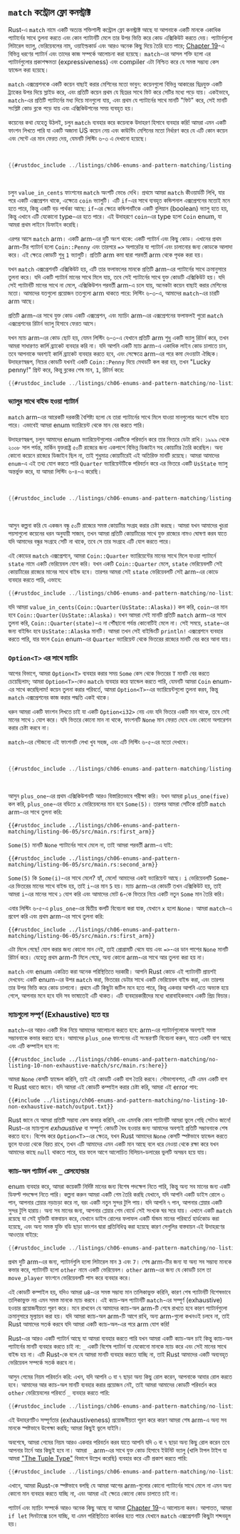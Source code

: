 <!-- Old heading. Do not remove or links may break. -->

<a id="the-match-control-flow-operator"></a>

## `match` কন্ট্রোল ফ্লো কনস্ট্রাক্ট

Rust-এ `match` নামে একটি অত্যন্ত শক্তিশালী কন্ট্রোল ফ্লো কনস্ট্রাক্ট আছে যা আপনাকে একটি মানকে একাধিক প্যাটার্নের সাথে তুলনা করতে এবং কোন প্যাটার্নটি মেলে তার উপর ভিত্তি করে কোড এক্সিকিউট করতে দেয়। প্যাটার্নগুলো লিটারেল ভ্যালু, ভেরিয়েবলের নাম, ওয়াইল্ডকার্ড এবং আরও অনেক কিছু দিয়ে তৈরি হতে পারে; [Chapter 19][ch19-00-patterns]<!-- ignore -->-এ বিভিন্ন ধরণের প্যাটার্ন এবং তাদের কাজ সম্পর্কে আলোচনা করা হয়েছে। `match`-এর আসল শক্তি হলো এর প্যাটার্নগুলোর প্রকাশক্ষমতা (expressiveness) এবং compiler এটা নিশ্চিত করে যে সমস্ত সম্ভাব্য কেস হ্যান্ডেল করা হয়েছে।

`match` এক্সপ্রেশনকে একটি কয়েন বাছাই করার মেশিনের মতো ভাবুন: কয়েনগুলো বিভিন্ন আকারের ছিদ্রযুক্ত একটি ট্র্যাকের উপর দিয়ে স্লাইড করে, এবং প্রতিটি কয়েন প্রথম যে ছিদ্রের সাথে ফিট করে সেটির মধ্যে পড়ে যায়। একইভাবে, `match`-এর প্রতিটি প্যাটার্নের মধ্য দিয়ে মানগুলো যায়, এবং প্রথম যে প্যাটার্নের সাথে মানটি "ফিট" করে, সেই মানটি সংশ্লিষ্ট কোড ব্লকে পড়ে যায় এবং এক্সিকিউশনের সময় ব্যবহৃত হয়।

কয়েনের কথা যেহেতু উঠলই, চলুন `match` ব্যবহার করে কয়েনকে উদাহরণ হিসাবে ব্যবহার করি! আমরা এমন একটি ফাংশন লিখতে পারি যা একটি অজানা US কয়েন নেয় এবং কাউন্টিং মেশিনের মতো নির্ধারণ করে যে এটি কোন কয়েন এবং সেন্টে এর মান ফেরত দেয়, যেমনটি লিস্টিং ৬-৩ এ দেখানো হয়েছে।

<Listing number="6-3" caption="একটি enum এবং একটি `match` এক্সপ্রেশন যেখানে enum-এর ভ্যারিয়েন্টগুলো প্যাটার্ন হিসাবে ব্যবহৃত হয়েছে">

```rust
{{#rustdoc_include ../listings/ch06-enums-and-pattern-matching/listing-06-03/src/main.rs:here}}
```

</Listing>

চলুন `value_in_cents` ফাংশনের `match` অংশটি ভেঙে দেখি। প্রথমে আমরা `match` কীওয়ার্ডটি লিখি, যার পরে একটি এক্সপ্রেশন থাকে, এক্ষেত্রে `coin` ভ্যালুটি। এটি `if`-এর সাথে ব্যবহৃত কন্ডিশনাল এক্সপ্রেশনের মতোই মনে হতে পারে, কিন্তু একটি বড় পার্থক্য আছে: `if`-এর ক্ষেত্রে কন্ডিশনটিকে একটি বুলিয়ান (boolean) ভ্যালু হতে হয়, কিন্তু এখানে এটি যেকোনো type-এর হতে পারে। এই উদাহরণে `coin`-এর type হলো `Coin` enum, যা আমরা প্রথম লাইনে ডিফাইন করেছি।

এরপর আসে `match` arm। একটি arm-এর দুটি অংশ থাকে: একটি প্যাটার্ন এবং কিছু কোড। এখানের প্রথম arm-টির প্যাটার্ন হলো `Coin::Penny` এবং তারপরে `=>` অপারেটর যা প্যাটার্ন এবং চালানোর জন্য কোডকে আলাদা করে। এই ক্ষেত্রে কোডটি শুধু `1` ভ্যালুটি। প্রতিটি arm কমা দ্বারা পরবর্তী arm থেকে পৃথক করা হয়।

যখন `match` এক্সপ্রেশনটি এক্সিকিউট হয়, এটি তার ফলাফলের মানকে প্রতিটি arm-এর প্যাটার্নের সাথে ক্রমানুসারে তুলনা করে। যদি একটি প্যাটার্ন মানের সাথে মিলে যায়, তবে সেই প্যাটার্নের সাথে যুক্ত কোডটি এক্সিকিউট হয়। যদি সেই প্যাটার্নটি মানের সাথে না মেলে, এক্সিকিউশন পরবর্তী arm-এ চলে যায়, অনেকটা কয়েন বাছাই করার মেশিনের মতো। আমাদের যতগুলো প্রয়োজন ততগুলো arm থাকতে পারে: লিস্টিং ৬-৩-এ, আমাদের `match`-এর চারটি arm আছে।

প্রতিটি arm-এর সাথে যুক্ত কোড একটি এক্সপ্রেশন, এবং ম্যাচিং arm-এর এক্সপ্রেশনের ফলাফলই পুরো `match` এক্সপ্রেশনের রিটার্ন ভ্যালু হিসাবে ফেরত আসে।

যখন ম্যাচ arm-এর কোড ছোট হয়, যেমন লিস্টিং ৬-৩-এ যেখানে প্রতিটি arm শুধু একটি ভ্যালু রিটার্ন করে, তখন আমরা সাধারণত কার্লি ব্র্যাকেট ব্যবহার করি না। যদি আপনি একটি ম্যাচ arm-এ একাধিক লাইন কোড চালাতে চান, তবে আপনাকে অবশ্যই কার্লি ব্র্যাকেট ব্যবহার করতে হবে, এবং সেক্ষেত্রে arm-এর পরে কমা দেওয়াটা ঐচ্ছিক। উদাহরণস্বরূপ, নিচের কোডটি যখনই একটি `Coin::Penny` দিয়ে মেথডটি কল করা হয়, তখন "Lucky penny!" প্রিন্ট করে, কিন্তু ব্লকের শেষ মান, `1`, রিটার্ন করে:

```rust
{{#rustdoc_include ../listings/ch06-enums-and-pattern-matching/no-listing-08-match-arm-multiple-lines/src/main.rs:here}}
```

### ভ্যালুর সাথে বাইন্ড হওয়া প্যাটার্ন

`match` arm-এর আরেকটি দরকারী বৈশিষ্ট্য হলো যে তারা প্যাটার্নের সাথে মিলে যাওয়া মানগুলোর অংশে বাইন্ড হতে পারে। এভাবেই আমরা enum ভ্যারিয়েন্ট থেকে মান বের করতে পারি।

উদাহরণস্বরূপ, চলুন আমাদের enum ভ্যারিয়েন্টগুলোর একটিকে পরিবর্তন করে তার ভিতরে ডেটা রাখি। ১৯৯৯ থেকে ২০০৮ সাল পর্যন্ত, মার্কিন যুক্তরাষ্ট্র ৫০টি রাজ্যের জন্য একপাশে বিভিন্ন ডিজাইন সহ কোয়ার্টার তৈরি করেছিল। অন্য কোনো কয়েনে রাজ্যের ডিজাইন ছিল না, তাই শুধুমাত্র কোয়ার্টারেই এই অতিরিক্ত মানটি রয়েছে। আমরা আমাদের `enum`-এ এই তথ্য যোগ করতে পারি `Quarter` ভ্যারিয়েন্টটিকে পরিবর্তন করে এর ভিতরে একটি `UsState` ভ্যালু অন্তর্ভুক্ত করে, যা আমরা লিস্টিং ৬-৪-এ করেছি।

<Listing number="6-4" caption="একটি `Coin` enum যেখানে `Quarter` ভ্যারিয়েন্ট একটি `UsState` ভ্যালুও ধারণ করে">

```rust
{{#rustdoc_include ../listings/ch06-enums-and-pattern-matching/listing-06-04/src/main.rs:here}}
```

</Listing>

আসুন কল্পনা করি যে একজন বন্ধু ৫০টি রাজ্যের সমস্ত কোয়ার্টার সংগ্রহ করার চেষ্টা করছে। আমরা যখন আমাদের খুচরা পয়সাগুলো কয়েনের ধরন অনুযায়ী সাজাব, তখন আমরা প্রতিটি কোয়ার্টারের সাথে যুক্ত রাজ্যের নামও ঘোষণা করব যাতে যদি আমাদের বন্ধুর সংগ্রহে সেটি না থাকে, তবে সে তার সংগ্রহে এটি যোগ করতে পারে।

এই কোডের `match` এক্সপ্রেশনে, আমরা `Coin::Quarter` ভ্যারিয়েন্টের মানের সাথে মিলে যাওয়া প্যাটার্নে `state` নামে একটি ভেরিয়েবল যোগ করি। যখন একটি `Coin::Quarter` মেলে, `state` ভেরিয়েবলটি সেই কোয়ার্টারের রাজ্যের মানের সাথে বাইন্ড হবে। তারপর আমরা সেই `state` ভেরিয়েবলটি সেই arm-এর কোডে ব্যবহার করতে পারি, এভাবে:

```rust
{{#rustdoc_include ../listings/ch06-enums-and-pattern-matching/no-listing-09-variable-in-pattern/src/main.rs:here}}
```

যদি আমরা `value_in_cents(Coin::Quarter(UsState::Alaska))` কল করি, `coin`-এর মান হবে `Coin::Quarter(UsState::Alaska)`। যখন আমরা সেই মানটি প্রতিটি `match` arm-এর সাথে তুলনা করি, `Coin::Quarter(state)`-এ না পৌঁছানো পর্যন্ত কোনোটিই মেলে না। সেই সময়ে, `state`-এর জন্য বাইন্ডিং হবে `UsState::Alaska` মানটি। আমরা তখন সেই বাইন্ডিংটি `println!` এক্সপ্রেশনে ব্যবহার করতে পারি, যার ফলে `Coin` enum-এর `Quarter` ভ্যারিয়েন্ট থেকে ভিতরের রাজ্যের মানটি বের করে আনা যায়।

### `Option<T>` এর সাথে ম্যাচিং

আগের বিভাগে, আমরা `Option<T>` ব্যবহার করার সময় `Some` কেস থেকে ভিতরের `T` মানটি বের করতে চেয়েছিলাম; আমরা `Option<T>`-কেও `match` ব্যবহার করে হ্যান্ডেল করতে পারি, যেমনটি আমরা `Coin` enum-এর সাথে করেছিলাম! কয়েন তুলনা করার পরিবর্তে, আমরা `Option<T>`-এর ভ্যারিয়েন্টগুলো তুলনা করব, কিন্তু `match` এক্সপ্রেশনের কাজ করার পদ্ধতি একই থাকে।

ধরুন আমরা একটি ফাংশন লিখতে চাই যা একটি `Option<i32>` নেয় এবং যদি ভিতরে একটি মান থাকে, তবে সেই মানের সাথে ১ যোগ করে। যদি ভিতরে কোনো মান না থাকে, ফাংশনটি `None` মান ফেরত দেবে এবং কোনো অপারেশন করার চেষ্টা করবে না।

`match`-এর সৌজন্যে এই ফাংশনটি লেখা খুব সহজ, এবং এটি লিস্টিং ৬-৫-এর মতো দেখাবে।

<Listing number="6-5" caption="একটি ফাংশন যা `Option<i32>`-এর উপর `match` এক্সপ্রেশন ব্যবহার করে">

```rust
{{#rustdoc_include ../listings/ch06-enums-and-pattern-matching/listing-06-05/src/main.rs:here}}
```

</Listing>

আসুন `plus_one`-এর প্রথম এক্সিকিউশনটি আরও বিস্তারিতভাবে পরীক্ষা করি। যখন আমরা `plus_one(five)` কল করি, `plus_one`-এর বডিতে `x` ভেরিয়েবলের মান হবে `Some(5)`। তারপর আমরা সেটিকে প্রতিটি `match` arm-এর সাথে তুলনা করি:

```rust,ignore
{{#rustdoc_include ../listings/ch06-enums-and-pattern-matching/listing-06-05/src/main.rs:first_arm}}
```

`Some(5)` মানটি `None` প্যাটার্নের সাথে মেলে না, তাই আমরা পরবর্তী arm-এ যাই:

```rust,ignore
{{#rustdoc_include ../listings/ch06-enums-and-pattern-matching/listing-06-05/src/main.rs:second_arm}}
```

`Some(5)` কি `Some(i)`-এর সাথে মেলে? হ্যাঁ, মেলে! আমাদের একই ভ্যারিয়েন্ট আছে। `i` ভেরিয়েবলটি `Some`-এর ভিতরের মানের সাথে বাইন্ড হয়, তাই `i`-এর মান `5` হয়। ম্যাচ arm-এর কোডটি তখন এক্সিকিউট হয়, তাই আমরা `i`-এর মানের সাথে ১ যোগ করি এবং আমাদের মোট `6`-কে ভিতরে নিয়ে একটি নতুন `Some` মান তৈরি করি।

এবার লিস্টিং ৬-৫-এ `plus_one`-এর দ্বিতীয় কলটি বিবেচনা করা যাক, যেখানে `x` হলো `None`। আমরা `match`-এ প্রবেশ করি এবং প্রথম arm-এর সাথে তুলনা করি:

```rust,ignore
{{#rustdoc_include ../listings/ch06-enums-and-pattern-matching/listing-06-05/src/main.rs:first_arm}}
```

এটা মিলে গেছে! যোগ করার জন্য কোনো মান নেই, তাই প্রোগ্রামটি থেমে যায় এবং `=>`-এর ডান পাশের `None` মানটি রিটার্ন করে। যেহেতু প্রথম arm-টি মিলে গেছে, অন্য কোনো arm-এর সাথে আর তুলনা করা হয় না।

`match` এবং enum একত্রিত করা অনেক পরিস্থিতিতে দরকারী। আপনি Rust কোডে এই প্যাটার্নটি প্রায়শই দেখবেন: একটি enum-এর উপর `match` করা, ভিতরের ডেটার সাথে একটি ভেরিয়েবল বাইন্ড করা, এবং তারপর তার উপর ভিত্তি করে কোড চালানো। প্রথমে এটি কিছুটা জটিল মনে হতে পারে, কিন্তু একবার আপনি এতে অভ্যস্ত হয়ে গেলে, আপনার মনে হবে যদি সব ভাষাতেই এটি থাকত। এটি ব্যবহারকারীদের মধ্যে ধারাবাহিকভাবে একটি প্রিয় ফিচার।

### ম্যাচগুলো সম্পূর্ণ (Exhaustive) হতে হয়

`match`-এর আরও একটি দিক নিয়ে আমাদের আলোচনা করতে হবে: arm-এর প্যাটার্নগুলোকে অবশ্যই সমস্ত সম্ভাবনাকে কভার করতে হবে। আমাদের `plus_one` ফাংশনের এই সংস্করণটি বিবেচনা করুন, যাতে একটি বাগ আছে এবং এটি কম্পাইল হবে না:

```rust,ignore,does_not_compile
{{#rustdoc_include ../listings/ch06-enums-and-pattern-matching/no-listing-10-non-exhaustive-match/src/main.rs:here}}
```

আমরা `None` কেসটি হ্যান্ডেল করিনি, তাই এই কোডটি একটি বাগ তৈরি করবে। সৌভাগ্যবশত, এটি এমন একটি বাগ যা Rust ধরতে জানে। যদি আমরা এই কোডটি কম্পাইল করার চেষ্টা করি, আমরা এই error পাব:

```console
{{#include ../listings/ch06-enums-and-pattern-matching/no-listing-10-non-exhaustive-match/output.txt}}
```

Rust জানে যে আমরা প্রতিটি সম্ভাব্য কেস কভার করিনি, এবং এমনকি কোন প্যাটার্নটি আমরা ভুলে গেছি সেটাও জানে! Rust-এর ম্যাচগুলো _exhaustive_ বা সম্পূর্ণ: কোডটি বৈধ হওয়ার জন্য আমাদের অবশ্যই প্রতিটি সম্ভাবনাকে শেষ করতে হবে। বিশেষ করে `Option<T>`-এর ক্ষেত্রে, যখন Rust আমাদের `None` কেসটি স্পষ্টভাবে হ্যান্ডেল করতে ভুলে যাওয়া থেকে বিরত রাখে, তখন এটি আমাদের এমন একটি মান আছে বলে ধরে নেওয়া থেকে রক্ষা করে যখন আমাদের কাছে `null` থাকতে পারে, যার ফলে আগে আলোচিত বিলিয়ন-ডলারের ভুলটি অসম্ভব হয়ে যায়।

### ক্যাচ-অল প্যাটার্ন এবং `_` প্লেসহোল্ডার

enum ব্যবহার করে, আমরা কয়েকটি নির্দিষ্ট মানের জন্য বিশেষ পদক্ষেপ নিতে পারি, কিন্তু অন্য সব মানের জন্য একটি ডিফল্ট পদক্ষেপ নিতে পারি। কল্পনা করুন আমরা একটি গেম তৈরি করছি যেখানে, যদি আপনি একটি ডাইস রোলে ৩ পান, আপনার প্লেয়ার নড়াচড়া করে না, বরং একটি নতুন সুন্দর টুপি পায়। যদি আপনি ৭ পান, আপনার প্লেয়ার একটি সুন্দর টুপি হারায়। অন্য সব মানের জন্য, আপনার প্লেয়ার গেম বোর্ডে সেই সংখ্যক ঘর সরে যায়। এখানে একটি `match` রয়েছে যা সেই যুক্তিটি বাস্তবায়ন করে, যেখানে ডাইস রোলের ফলাফল একটি র্যান্ডম মানের পরিবর্তে হার্ডকোড করা হয়েছে, এবং অন্য সমস্ত যুক্তি বডি ছাড়া ফাংশন দ্বারা প্রতিনিধিত্ব করা হয়েছে কারণ সেগুলির বাস্তবায়ন এই উদাহরণের আওতার বাইরে:

```rust
{{#rustdoc_include ../listings/ch06-enums-and-pattern-matching/no-listing-15-binding-catchall/src/main.rs:here}}
```

প্রথম দুটি arm-এর জন্য, প্যাটার্নগুলি হলো লিটারেল মান `3` এবং `7`। শেষ arm-টির জন্য যা অন্য সব সম্ভাব্য মানকে কভার করে, প্যাটার্নটি হলো `other` নামে একটি ভেরিয়েবল। `other` arm-এর জন্য যে কোডটি চলে তা `move_player` ফাংশনে ভেরিয়েবলটি পাস করে ব্যবহার করে।

এই কোডটি কম্পাইল হয়, যদিও আমরা `u8`-এর সমস্ত সম্ভাব্য মান তালিকাভুক্ত করিনি, কারণ শেষ প্যাটার্নটি বিশেষভাবে তালিকাভুক্ত নয় এমন সমস্ত মানকে ম্যাচ করবে। এই ক্যাচ-অল প্যাটার্নটি `match`-এর সম্পূর্ণ (exhaustive) হওয়ার প্রয়োজনীয়তা পূরণ করে। মনে রাখবেন যে আমাদের ক্যাচ-অল arm-টি শেষে রাখতে হবে কারণ প্যাটার্নগুলো ক্রমানুসারে মূল্যায়ন করা হয়। যদি আমরা ক্যাচ-অল arm-টি আগে রাখি, অন্য arm-গুলো কখনওই চলবে না, তাই Rust আমাদের সতর্ক করবে যদি আমরা একটি ক্যাচ-অল-এর পরে arm যোগ করি!

Rust-এর আরও একটি প্যাটার্ন আছে যা আমরা ব্যবহার করতে পারি যখন আমরা একটি ক্যাচ-অল চাই কিন্তু ক্যাচ-অল প্যাটার্নের মানটি ব্যবহার করতে চাই না: `_` একটি বিশেষ প্যাটার্ন যা যেকোনো মানকে ম্যাচ করে এবং সেই মানের সাথে বাইন্ড হয় না। এটি Rust-কে বলে যে আমরা মানটি ব্যবহার করতে যাচ্ছি না, তাই Rust আমাদের একটি অব্যবহৃত ভেরিয়েবল সম্পর্কে সতর্ক করবে না।

আসুন গেমের নিয়ম পরিবর্তন করি: এখন, যদি আপনি ৩ বা ৭ ছাড়া অন্য কিছু রোল করেন, আপনাকে আবার রোল করতে হবে। আমাদের আর ক্যাচ-অল মানটি ব্যবহার করার প্রয়োজন নেই, তাই আমরা আমাদের কোডটি পরিবর্তন করে `other` ভেরিয়েবলের পরিবর্তে `_` ব্যবহার করতে পারি:

```rust
{{#rustdoc_include ../listings/ch06-enums-and-pattern-matching/no-listing-16-underscore-catchall/src/main.rs:here}}
```

এই উদাহরণটিও সম্পূর্ণতার (exhaustiveness) প্রয়োজনীয়তা পূরণ করে কারণ আমরা শেষ arm-এ অন্য সব মানকে স্পষ্টভাবে উপেক্ষা করছি; আমরা কিছুই ভুলে যাইনি।

অবশেষে, আমরা গেমের নিয়ম আরও একবার পরিবর্তন করব যাতে আপনি যদি ৩ বা ৭ ছাড়া অন্য কিছু রোল করেন তবে আপনার টার্নে আর কিছুই হবে না। আমরা `_` arm-এর সাথে যুক্ত কোড হিসাবে ইউনিট ভ্যালু (খালি টাপল টাইপ যা আমরা ["The Tuple Type"][tuples]<!-- ignore --> বিভাগে উল্লেখ করেছি) ব্যবহার করে এটি প্রকাশ করতে পারি:

```rust
{{#rustdoc_include ../listings/ch06-enums-and-pattern-matching/no-listing-17-underscore-unit/src/main.rs:here}}
```

এখানে, আমরা Rust-কে স্পষ্টভাবে বলছি যে আমরা আগের arm-গুলোর কোনো প্যাটার্নের সাথে মেলে না এমন অন্য কোনো মান ব্যবহার করতে যাচ্ছি না, এবং আমরা এই ক্ষেত্রে কোনো কোড চালাতে চাই না।

প্যাটার্ন এবং ম্যাচিং সম্পর্কে আরও অনেক কিছু আছে যা আমরা [Chapter 19][ch19-00-patterns]<!-- ignore -->-এ আলোচনা করব। আপাতত, আমরা `if let` সিনট্যাক্সে চলে যাচ্ছি, যা এমন পরিস্থিতিতে কার্যকর হতে পারে যেখানে `match` এক্সপ্রেশনটি কিছুটা শব্দবহুল হয়।

[tuples]: ch03-02-data-types.html#the-tuple-type
[ch19-00-patterns]: ch19-00-patterns.html